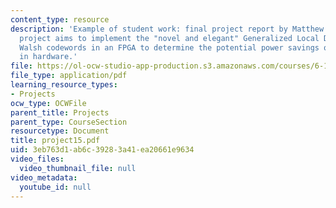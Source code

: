 ```yaml
---
content_type: resource
description: 'Example of student work: final project report by Matthew Doherty. The
  project aims to implement the "novel and elegant" Generalized Local Decoding of
  Walsh codewords in an FPGA to determine the potential power savings of the algorithm
  in hardware.'
file: https://ol-ocw-studio-app-production.s3.amazonaws.com/courses/6-111-introductory-digital-systems-laboratory-spring-2006/3eb763d1ab6c39283a41ea20661e9634_project15.pdf
file_type: application/pdf
learning_resource_types:
- Projects
ocw_type: OCWFile
parent_title: Projects
parent_type: CourseSection
resourcetype: Document
title: project15.pdf
uid: 3eb763d1-ab6c-3928-3a41-ea20661e9634
video_files:
  video_thumbnail_file: null
video_metadata:
  youtube_id: null
---
```

